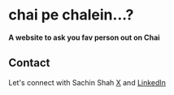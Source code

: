 # chai pe chalein...?

**A website to ask you fav person out on Chai** 

## Contact 

Let's connect with Sachin Shah [X](https://twitter.com/imsachinshah0) and [LinkedIn](https://linkedin.com/in/imsachinshah)
